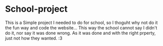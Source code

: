 # School-project

This is a Simple project I needed to do for school, so I thoguht why not do it the fun way and code the website... This way the school cannot say I didn't do it, nor say it was done wrong. As it was done and with the right prperty, just not how they wanted. :3
